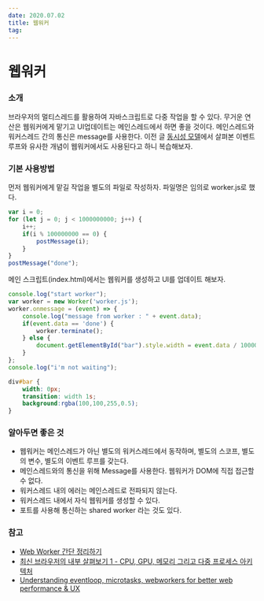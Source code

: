 ```yaml
---
date: 2020.07.02
title: 웹워커
tag: 
---
```


# 웹워커

### 소개

브라우저의 멀티스레드를 활용하여 자바스크립트로 다중 작업을 할 수 있다. 무거운 연산은 웹워커에게 맡기고 UI업데이트는 메인스레드에서 하면 좋을 것이다. 메인스레드와 워커스레드 간의 통신은 message를 사용한다. 이전 글 [동시성 모델](/2020/07/01/동시성모델)에서 살펴본 이벤트루프와 유사한 개념이 웹워커에서도 사용된다고 하니 복습해보자.

### 기본 사용방법

먼저 웹워커에게 맡길 작업을 별도의 파일로 작성하자. 파일명은 임의로 worker.js로 했다.

```javascript
var i = 0;
for (let j = 0; j < 1000000000; j++) {
	i++;
	if(i % 100000000 == 0) {
		postMessage(i);
	}
}
postMessage("done");
```

메인 스크립트(index.html)에서는 웹워커를 생성하고 UI를 업데이트 해보자.

```javascript
console.log("start worker");
var worker = new Worker('worker.js');
worker.onmessage = (event) => {
	console.log("message from worker : " + event.data);
	if(event.data == 'done') {
		worker.terminate();
	} else {
		document.getElementById("bar").style.width = event.data / 10000000 + "px";
	}
};
console.log("i'm not waiting");
```

```css
div#bar {
	width: 0px;
	transition: width 1s;
	background:rgba(100,100,255,0.5);
}
```

### 알아두면 좋은 것

- 웹워커는 메인스레드가 아닌 별도의 워커스레드에서 동작하며, 별도의 스코프, 별도의 변수, 별도의 이벤트 루프를 갖는다.
- 메인스레드와의 통신을 위해 Message를 사용한다. 웹워커가 DOM에 직접 접근할 수 없다.
- 워커스레드 내의 에러는 메인스레드로 전파되지 않는다.
- 워커스레드 내에서 자식 웹워커를 생성할 수 있다.
- 포트를 사용해 통신하는 shared worker 라는 것도 있다.

### 참고

- [Web Worker 간단 정리하기](https://medium.com/@pks2974/web-worker-%EA%B0%84%EB%8B%A8-%EC%A0%95%EB%A6%AC%ED%95%98%EA%B8%B0-4ec90055aa4d)
- [최신 브라우저의 내부 살펴보기 1 - CPU, GPU, 메모리 그리고 다중 프로세스 아키텍처](https://d2.naver.com/helloworld/2922312)
- [Understanding eventloop, microtasks, webworkers for better web performance & UX](https://medium.com/@chanduivaturi/non-blocking-dom-fdaeb3ddd08a)

